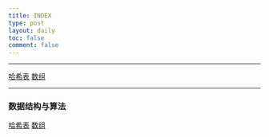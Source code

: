 ```yaml
---
title: INDEX
type: post
layout: daily
toc: false
comment: false
---
```

---
[哈希表](/gknows/哈希表)  [数组](/gknows/数组)

----
### 数据结构与算法
[哈希表](/gknows/哈希表)  [数组](/gknows/数组)
